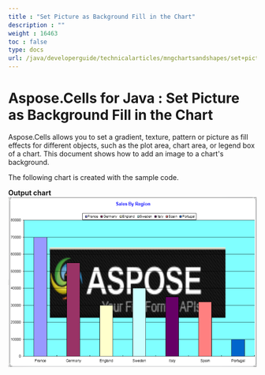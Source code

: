 ```yaml
---
title : "Set Picture as Background Fill in the Chart" 
description : "" 
weight : 16463 
toc : false
type: docs
url: /java/developerguide/technicalarticles/mngchartsandshapes/set+picture+as+background+fill+in+the+chart/
---
```


# Aspose.Cells for Java : Set Picture as Background Fill in the Chart


Aspose.Cells allows you to set a gradient, texture, pattern or picture as fill effects for different objects, such as the plot area, chart area, or legend box of a chart. This document shows how to add an image to a chart's background.

The following chart is created with the sample code.

**Output chart**  
![image](5472875.png)


